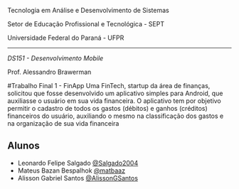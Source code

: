 Tecnologia em Análise e Desenvolvimento de Sistemas

Setor de Educação Profissional e Tecnológica - SEPT

Universidade Federal do Paraná - UFPR

---

*DS151 - Desenvolvimento Mobile*

Prof. Alessandro Brawerman

#Trabalho Final 1 - FinApp
Uma FinTech, startup da área de finanças, solicitou que fosse desenvolvido um aplicativo
simples para Android, que auxiliasse o usuário em sua vida financeira. O aplicativo tem por
objetivo permitir o cadastro de todos os gastos (débitos) e ganhos (créditos) financeiros do
usuário, auxiliando o mesmo na classificação dos gastos e na organização de sua vida financeira

## Alunos
- Leonardo Felipe Salgado [@Salgado2004](https://github.com/Salgado2004)
- Mateus Bazan Bespalhok [@matbaaz](https://github.com/matbaaz)
- Alisson Gabriel Santos [@AlissonGSantos](https://github.com/AlissonGSantos)